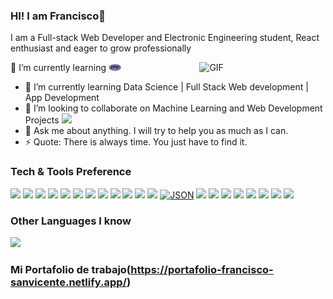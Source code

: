 ### HI! I am Francisco👋


I am a Full-stack  Web Developer and Electronic Engineering student, React enthusiast and eager to grow professionally

 <img align="right" alt="GIF" src="https://media.giphy.com/media/836HiJc7pgzy8iNXCn/giphy.gif" width="40%" />

🌱 I’m currently learning <img src="https://github.com/FranciscoSanvicente/FranciscoSanvicente/blob/main/descargar%20(6).png" width="4%" title="Intro Card2" alt="Intro Card2  ">
- 🌱 I’m currently learning Data Science | Full Stack Web development | App Development 
- 👯 I’m looking to collaborate on Machine Learning and Web Development Projects <img src="https://media.giphy.com/media/WUlplcMpOCEmTGBtBW/giphy.gif" width="30">
- 💬 Ask me about anything. I will try to help you as much as I can.
- ⚡ Quote: There is always time. You just have to find it.
 
### Tech & Tools Preference

<img src = "https://img.shields.io/badge/-HTML5-E34F26?style=flat&logo=html5&logoColor=white"> <img src = "https://img.shields.io/badge/-CSS3-1572B6?style=flat&logo=css3&logoColor=white">
<img src="https://img.shields.io/badge/-Bootstrap-563D7C?style=flat&logo=bootstrap&logoColor=white">
<img src="https://img.shields.io/badge/-JavaScript-eed718?style=flat&logo=javascript&logoColor=ffffff">
<img src="https://img.shields.io/badge/-React-000000?style=flat&logo=react&logoColor=00c8ff">
<img src="https://img.shields.io/badge/-MongoDB-4DB33D?style=flat&logo=mongodb&logoColor=FFFFFF">
<img src="https://img.shields.io/badge/-GraphQL-e535ab?style=flat&logo=graphql&logoColor=FFFFFF">
<img src="https://img.shields.io/badge/-MySQL-F29111?style=flat&logo=mysql&logoColor=FFFFFF">
<img src="https://img.shields.io/badge/-Express.js-787878?style=flat">
<img src="https://img.shields.io/badge/-Node.js-3C873A?style=flat&logo=Node.js&logoColor=white">
<img src="https://img.shields.io/badge/-Firebase-FFA611?style=flat&logo=firebase&logoColor=FFFFFF">
<img src="http://img.shields.io/badge/-Google%20Cloud%20Platform-4285F4?style=flat&logo=google%20cloud&logoColor=white">
[![JSON](https://img.shields.io/badge/-json-02569B?style=flat&logo=json&link=https://github.com/BRdhanani)](https://github.com/BRdhanani)
<img src="https://img.shields.io/badge/-Progressive Web Apps-5A0FC8?style=flat">
<img src="http://img.shields.io/badge/-Git-F1502F?style=flat&logo=git&logoColor=FFFFFF">
<img src="http://img.shields.io/badge/-Github-000000?style=flat&logo=github&logoColor=FFFFFF">
<img src="http://img.shields.io/badge/-VS%20Code-007ACC?style=flat&logo=visual%20studio%20code&logoColor=white">
<img src="http://img.shields.io/badge/-Heroku-430098?style=flat&logo=heroku&logoColor=white">
<img src="https://img.shields.io/badge/-Redux-blue?style=flat&logo=Redux&logoColor=white">
<img src="https://img.shields.io/badge/-Next.js-black?style=flat&logo=next.js&logoColor=white">
<img src="https://img.shields.io/badge/-Gatsby%20-purple?style=flat&logo=Gatsby&logoColor=white">


### Other Languages I know
 <img src="https://img.shields.io/badge/-C%20&%20C++-659ad2?style=flat&logo=c%2B%2B&logoColor=ffffff"> 
 
 ### Mi Portafolio de trabajo(https://portafolio-francisco-sanvicente.netlify.app/) 
 




